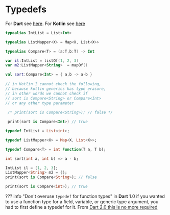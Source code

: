 # Typedefs
For **Dart** see [here](https://dart.dev/guides/language/language-tour#typedefs). For **Kotlin** see [here](https://kotlinlang.org/docs/type-aliases.html)

```kotlin title="Kotlin"
typealias IntList = List<Int>

typealias ListMapper<X> = Map<X, List<X>>

typealias Compare<T> = (a:T,b:T) -> Int

var il:IntList = listOf(1, 2, 3)
var m2:ListMapper<String>  = mapOf()

val sort:Compare<Int> = { a,b -> a-b }
  
// in Kotlin I cannot check the following,
// because kotlin generics has type erasure,
// in other words we cannot check if 
// sort is Compare<String> or Compare<Int>
// or any other type parameter  
 
 /* print(sort is Compare<String>); // false */

 print(sort is Compare<Int>) // true

```

```dart title="Dart"
typedef IntList = List<int>;

typedef ListMapper<X> = Map<X, List<X>>;

typedef Compare<T> = int Function(T a, T b);

int sort(int a, int b) => a - b;

IntList il = [1, 2, 3];
ListMapper<String> m2 = {};
print(sort is Compare<String>); // false

print(sort is Compare<int>); // true
```

??? info "Don't overuse ``typedef`` for function types"
    in **Dart** 1.0 if you wanted to use a function type for a field, variable, or generic type argument, you had to first define a typedef for it.
    From [Dart 2.0 this is no more required](https://dart.dev/guides/language/effective-dart/design#prefer-inline-function-types-over-typedefs)